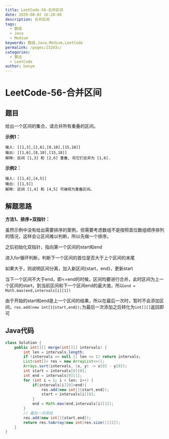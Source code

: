 ```yaml
---
title: LeetCode-56-合并区间
date: 2020-08-02 16:28:08
description: 合并区间
tags: 
  - 数组
  - Java
  - Medium
keywords: 数组,Java,Medium,LeetCode
permalink: /pages/232d3c/
categories: 
  - 算法
  - LeetCode
author: benym
---
```


# LeetCode-56-合并区间

## 题目

给出一个区间的集合，请合并所有重叠的区间。



**示例1：**

```
输入: [[1,3],[2,6],[8,10],[15,18]]
输出: [[1,6],[8,10],[15,18]]
解释: 区间 [1,3] 和 [2,6] 重叠, 将它们合并为 [1,6].
```

**示例2：**

```
输入: [[1,4],[4,5]]
输出: [[1,5]]
解释: 区间 [1,4] 和 [4,5] 可被视为重叠区间。
```

## 解题思路

**方法1、排序+双指针：**

虽然示例中没有给出需要排序的案例，但需要考虑数组不是按照首位数组顺序排列的情况，这样会让区间难以判断，所以先做一个排序。

之后初始化双指针，指向第一个区间的start和end

进入for循环判断，判断下一个区间的首位是否大于上个区间的末尾

如果大于，则说明区间分离，加入新区间{start，end}，更新start

当下一个区间不大于end，即<=end的时候，区间均要进行合并，此时区间为上一个区间的start，到当前区间和下一个区间end的最大值，所以`end = Math.max(end,intervals[i][1])`

由于开始的start和end是上一个区间的结果，所以在最后一次时，暂时不会添加区间，`res.add(new int[]{start,end});`为最后一次添加之后转化为`int[][]`返回即可

## Java代码

```java
class Solution {
    public int[][] merge(int[][] intervals) {
        int len = intervals.length;
        if (intervals == null || len <= 1) return intervals;
        List<int[]> res = new ArrayList<>();
        Arrays.sort(intervals, (x, y) -> x[0] - y[0]);
        int start = intervals[0][0];
        int end = intervals[0][1];
        for (int i = 1; i < len; i++) {
            if(intervals[i][0]>end){
                res.add(new int[]{start,end});
                start = intervals[i][0];
            }
            end = Math.max(end,intervals[i][1]);
        }
        // 最后一次添加
        res.add(new int[]{start,end});
        return res.toArray(new int[res.size()][2]);
    }
}
```

